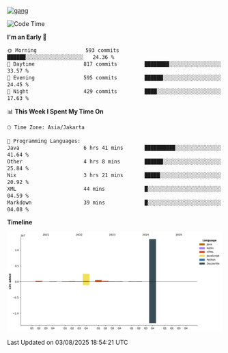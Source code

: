 <!-- [<img src='https://dev.karakun.com/assets/posts/2018-09-16-jc-java-article/3duke_suspects.jpg' alt='java'>](https://github.com/yeahbutstill) -->
[<img src='https://asset-2.tstatic.net/tribunnewswiki/foto/bank/images/Mozart.jpg' alt='gang'>](https://github.com/yeahbutstill)

<!--START_SECTION:waka-->
![Code Time](http://img.shields.io/badge/Code%20Time-3%2C514%20hrs%2058%20mins-blue)

**I'm an Early 🐤** 

```text
🌞 Morning                593 commits         ██████░░░░░░░░░░░░░░░░░░░   24.36 % 
🌆 Daytime                817 commits         ████████░░░░░░░░░░░░░░░░░   33.57 % 
🌃 Evening                595 commits         ██████░░░░░░░░░░░░░░░░░░░   24.45 % 
🌙 Night                  429 commits         ████░░░░░░░░░░░░░░░░░░░░░   17.63 % 
```


📊 **This Week I Spent My Time On** 

```text
🕑︎ Time Zone: Asia/Jakarta

💬 Programming Languages: 
Java                     6 hrs 41 mins       ██████████░░░░░░░░░░░░░░░   41.64 % 
Other                    4 hrs 8 mins        ██████░░░░░░░░░░░░░░░░░░░   25.84 % 
Nix                      3 hrs 21 mins       █████░░░░░░░░░░░░░░░░░░░░   20.92 % 
XML                      44 mins             █░░░░░░░░░░░░░░░░░░░░░░░░   04.59 % 
Markdown                 39 mins             █░░░░░░░░░░░░░░░░░░░░░░░░   04.08 % 
```

**Timeline**

![Lines of Code chart](https://raw.githubusercontent.com/yeahbutstill/yeahbutstill/main/assets/bar_graph.png)


 Last Updated on 03/08/2025 18:54:21 UTC
<!--END_SECTION:waka-->
